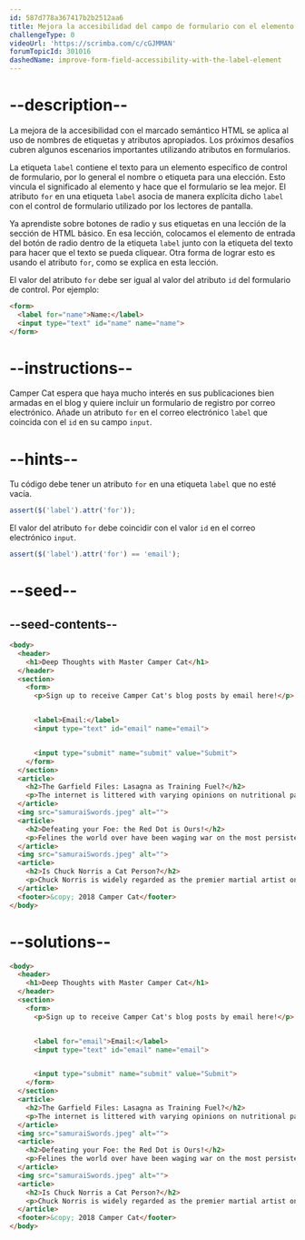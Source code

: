 ```yaml
---
id: 587d778a367417b2b2512aa6
title: Mejora la accesibilidad del campo de formulario con el elemento label (etiqueta)
challengeType: 0
videoUrl: 'https://scrimba.com/c/cGJMMAN'
forumTopicId: 301016
dashedName: improve-form-field-accessibility-with-the-label-element
---
```


# --description--

La mejora de la accesibilidad con el marcado semántico HTML se aplica al uso de nombres de etiquetas y atributos apropiados. Los próximos desafíos cubren algunos escenarios importantes utilizando atributos en formularios.

La etiqueta `label` contiene el texto para un elemento específico de control de formulario, por lo general el nombre o etiqueta para una elección. Esto vincula el significado al elemento y hace que el formulario se lea mejor. El atributo `for` en una etiqueta `label` asocia de manera explícita dicho `label` con el control de formulario utilizado por los lectores de pantalla.

Ya aprendiste sobre botones de radio y sus etiquetas en una lección de la sección de HTML básico. En esa lección, colocamos el elemento de entrada del botón de radio dentro de la etiqueta `label` junto con la etiqueta del texto para hacer que el texto se pueda cliquear. Otra forma de lograr esto es usando el atributo `for`, como se explica en esta lección.

El valor del atributo `for` debe ser igual al valor del atributo `id` del formulario de control. Por ejemplo:

```html
<form>
  <label for="name">Name:</label>
  <input type="text" id="name" name="name">
</form>
```

# --instructions--

Camper Cat espera que haya mucho interés en sus publicaciones bien armadas en el blog y quiere incluir un formulario de registro por correo electrónico. Añade un atributo `for` en el correo electrónico `label` que coincida con el `id` en su campo `input`.

# --hints--

Tu código debe tener un atributo `for` en una etiqueta `label` que no esté vacía.

```js
assert($('label').attr('for'));
```

El valor del atributo `for` debe coincidir con el valor `id` en el correo electrónico `input`.

```js
assert($('label').attr('for') == 'email');
```

# --seed--

## --seed-contents--

```html
<body>
  <header>
    <h1>Deep Thoughts with Master Camper Cat</h1>
  </header>
  <section>
    <form>
      <p>Sign up to receive Camper Cat's blog posts by email here!</p>


      <label>Email:</label>
      <input type="text" id="email" name="email">


      <input type="submit" name="submit" value="Submit">
    </form>
  </section>
  <article>
    <h2>The Garfield Files: Lasagna as Training Fuel?</h2>
    <p>The internet is littered with varying opinions on nutritional paradigms, from catnip paleo to hairball cleanses. But let's turn our attention to an often overlooked fitness fuel, and examine the protein-carb-NOM trifecta that is lasagna...</p>
  </article>
  <img src="samuraiSwords.jpeg" alt="">
  <article>
    <h2>Defeating your Foe: the Red Dot is Ours!</h2>
    <p>Felines the world over have been waging war on the most persistent of foes. This red nemesis combines both cunning stealth and lightning speed. But chin up, fellow fighters, our time for victory may soon be near...</p>
  </article>
  <img src="samuraiSwords.jpeg" alt="">
  <article>
    <h2>Is Chuck Norris a Cat Person?</h2>
    <p>Chuck Norris is widely regarded as the premier martial artist on the planet, and it's a complete coincidence anyone who disagrees with this fact mysteriously disappears soon after. But the real question is, is he a cat person?...</p>
  </article>
  <footer>&copy; 2018 Camper Cat</footer>
</body>
```

# --solutions--

```html
<body>
  <header>
    <h1>Deep Thoughts with Master Camper Cat</h1>
  </header>
  <section>
    <form>
      <p>Sign up to receive Camper Cat's blog posts by email here!</p>


      <label for="email">Email:</label>
      <input type="text" id="email" name="email">


      <input type="submit" name="submit" value="Submit">
    </form>
  </section>
  <article>
    <h2>The Garfield Files: Lasagna as Training Fuel?</h2>
    <p>The internet is littered with varying opinions on nutritional paradigms, from catnip paleo to hairball cleanses. But let's turn our attention to an often overlooked fitness fuel, and examine the protein-carb-NOM trifecta that is lasagna...</p>
  </article>
  <img src="samuraiSwords.jpeg" alt="">
  <article>
    <h2>Defeating your Foe: the Red Dot is Ours!</h2>
    <p>Felines the world over have been waging war on the most persistent of foes. This red nemesis combines both cunning stealth and lightning speed. But chin up, fellow fighters, our time for victory may soon be near...</p>
  </article>
  <img src="samuraiSwords.jpeg" alt="">
  <article>
    <h2>Is Chuck Norris a Cat Person?</h2>
    <p>Chuck Norris is widely regarded as the premier martial artist on the planet, and it's a complete coincidence anyone who disagrees with this fact mysteriously disappears soon after. But the real question is, is he a cat person?...</p>
  </article>
  <footer>&copy; 2018 Camper Cat</footer>
</body>
```
